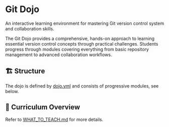 # Git Dojo

An interactive learning environment for mastering Git version control system and collaboration skills.

The Git Dojo provides a comprehensive, hands-on approach to learning essential version control concepts through practical challenges. Students progress through modules covering everything from basic repository management to advanced collaboration workflows.

## 🏗️ Structure

The dojo is defined by [dojo.yml](./dojo.yml) and consists of progressive modules, see below.

## 📖 Curriculum Overview

Refer to [WHAT_TO_TEACH.md](WHAT_TO_TEACH.md) for more details.